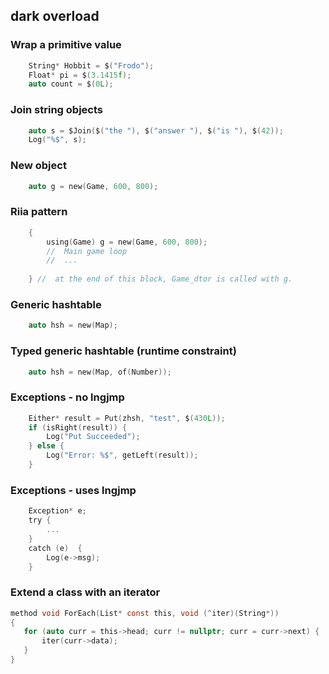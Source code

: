 ## dark overload 


### Wrap a primitive value
```c
    String* Hobbit = $("Frodo");
    Float* pi = $(3.1415f);
    auto count = $(0L);
```


### Join string objects
```c
    auto s = $Join($("the "), $("answer "), $("is "), $(42));
    Log("%$", s);
```

### New object
```c
    auto g = new(Game, 600, 800);
```

### Riia pattern
```c
    { 
        using(Game) g = new(Game, 600, 800);
        //  Main game loop
        //  ...
        
    } //  at the end of this block, Game_dtor is called with g.
```

### Generic hashtable 
```c
    auto hsh = new(Map);
```

### Typed generic hashtable (runtime constraint)
```c
    auto hsh = new(Map, of(Number));
```

### Exceptions - no lngjmp
```c
    Either* result = Put(zhsh, "test", $(430L));
    if (isRight(result)) {
        Log("Put Succeeded");
    } else {
        Log("Error: %$", getLeft(result));
    }

```
### Exceptions - uses lngjmp
```c
    Exception* e;
    try {
        ...
    }
    catch (e)  {
        Log(e->msg);
    }
```


### Extend a class with an iterator
 ```c
method void ForEach(List* const this, void (^iter)(String*))
{
    for (auto curr = this->head; curr != nullptr; curr = curr->next) {
        iter(curr->data);
    }
}
```


